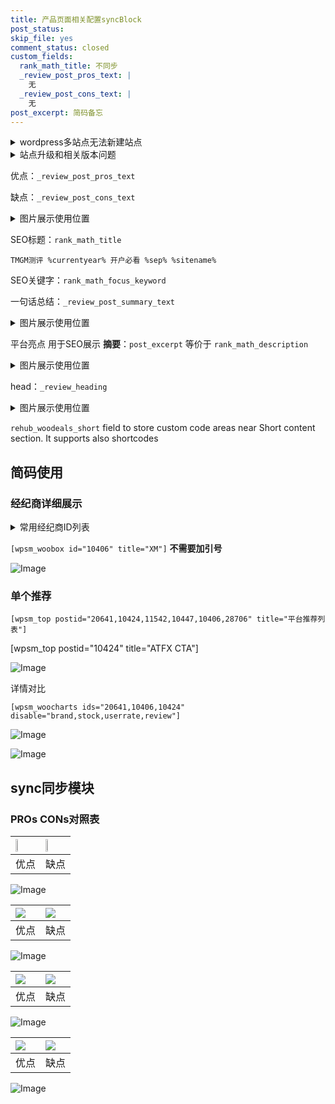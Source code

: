 ```yaml
---
title: 产品页面相关配置syncBlock
post_status: 
skip_file: yes
comment_status: closed
custom_fields:
  rank_math_title: 不同步
  _review_post_pros_text: |
    无
  _review_post_cons_text: |
    无
post_excerpt: 简码备忘
---
```

<details><summary>wordpress多站点无法新建站点</summary>

<li>和报错需要清理cookies一样的原因</li>
<li>wp-config.php里面<code>define( 'SUBDOMAIN_INSTALL', false );//子域名安装</code></li>
<li>新建子站点是用<code>define( 'SUBDOMAIN_INSTALL', true);//子域名安装</code> 完成以后，改成<code>false</code></li>
</details>

<details><summary>站点升级和相关版本问题</summary>

<p>wordpress：5.9.9
woocommerce：7.5.1
出现问题的地方：主题选项里面>><strong>Product layout >>compact style</strong></p>
<p>如何出现没有用过的字段 导致无法保存。先导出配置 然后进行修改，后面再次恢复即可。</p>
<p>出现部分字段无法显示时，需要返回默认布局后，对产品进行保存就好了。</p>
<p></p>
</details>

优点：`_review_post_pros_text`

缺点：`_review_post_cons_text`

<details><summary>图片展示使用位置</summary>

<img src="https://prod-files-secure.s3.us-west-2.amazonaws.com/39ed1227-6d7d-4570-be36-9ccd4a2c4241/f51d3d83-55d4-4bdf-9604-f37ec77ab556/Untitled.png?X-Amz-Algorithm=AWS4-HMAC-SHA256&X-Amz-Content-Sha256=UNSIGNED-PAYLOAD&X-Amz-Credential=ASIAZI2LB4665VD6Y7FT%2F20250710%2Fus-west-2%2Fs3%2Faws4_request&X-Amz-Date=20250710T225518Z&X-Amz-Expires=3600&X-Amz-Security-Token=IQoJb3JpZ2luX2VjEL7%2F%2F%2F%2F%2F%2F%2F%2F%2F%2FwEaCXVzLXdlc3QtMiJHMEUCIQCg5yzUhxAMjU94smltvQ5Bc4TPcN5ZRy06SpN5VppXBwIgdslRNu8126SY%2F0tWNTNkIFeuHbAoYy4tWTxy%2FfqwkEkqiAQIx%2F%2F%2F%2F%2F%2F%2F%2F%2F%2F%2FARAAGgw2Mzc0MjMxODM4MDUiDBbLy44L%2FnW%2Ft2rQKCrcA8QMJyRQ0Nj8YhYUO7jXSsJ5jbgRfw%2FQf87n%2FqLjLvltPO9py7sA%2FUCdvIBurEOilYqXABG44P2vswusYDjOuS%2FrrYNAa7Bq88qLcmCx3iH2ZFBOh4YtHhuKKQrsEx5R788Ffkv%2BUW8L2NOIfRhYSi%2BeKVuhvjpVZOdYy2A2UhOHEebb66RXvTbBn1k%2Fp19WQ8jMg0b1pWh%2Bxq65jjxdbYeA9LnTr6Mk4fmxO4L5%2Bpw%2FM48586lIX2uMRKSukxCe12k66DXsV0cTokaqkzvFgF6SLmSK4QwUDMhcF3REHGbRHFHp1zULzj1B%2BqI6IBV0qBPyiyqncSx2abbO%2F9gJs1yB7EnsaW%2FOb7GPwVCr%2F3%2B7iTe%2FGX9l0Bx3ZDntaSG%2F4DGdzYyRSgR2K4TPRCZu4RCDG%2BDI%2FLS0BOZM2bpzef73kAaudlUO0RprndWUAx%2FNhfFtqa8UOaxddg4ggxS920ZDCL3zWocCaKjG7Qq6jeWkkKpRzx85kCl%2F642ybTxHGJM6Z5uzxQZ%2BAMuw2oWTBKAu3By6Fw8LPo%2FkWaY9LK0p6hvCd3Q3TkV79zvIZxSGRd20bZPFXek53EUSt%2FTMHR%2Fa5SCXXobWYz9r6sPh4undXqktqWWQ%2FLG6%2FFthMK%2FjwMMGOqUB8A%2BuTxZ3cI2GoC4yrlBQT3I61jlSJaBI648UhFFDiocgu%2BPqfaBDqS0QT6SdcfOjywGMHc9%2BPkXQQ6b2JwITJkjO%2FNiaEQANB6mp%2Bd%2BII1nWjFRQK1kY1YlwH9mm%2BMv4fTaLHJbxiG4LfuqGrsT%2BTslsbQSlSr3uWBxr4MuWya264FuHQjo%2FObbfJu5riW%2BCHI77eq9meK0a3dj%2F8Ph%2FtNHxMiU%2F&X-Amz-Signature=740a2aac5842dbfdbdde9c3abc6c63ecf375edfff387b6bf121abee91840bee4&X-Amz-SignedHeaders=host&x-amz-checksum-mode=ENABLED&x-id=GetObject" alt="Image">
</details>

SEO标题：`rank_math_title`

`TMGM测评 %currentyear% 开户必看 %sep% %sitename%`

SEO关键字：`rank_math_focus_keyword`

一句话总结：`_review_post_summary_text`

<details><summary>图片展示使用位置</summary>

<img src="https://prod-files-secure.s3.us-west-2.amazonaws.com/39ed1227-6d7d-4570-be36-9ccd4a2c4241/4b96a922-296c-4f4e-8630-d1c870cbce01/Untitled.png?X-Amz-Algorithm=AWS4-HMAC-SHA256&X-Amz-Content-Sha256=UNSIGNED-PAYLOAD&X-Amz-Credential=ASIAZI2LB46664W3UH2U%2F20250710%2Fus-west-2%2Fs3%2Faws4_request&X-Amz-Date=20250710T225518Z&X-Amz-Expires=3600&X-Amz-Security-Token=IQoJb3JpZ2luX2VjEL7%2F%2F%2F%2F%2F%2F%2F%2F%2F%2FwEaCXVzLXdlc3QtMiJHMEUCIG15O528ZnNw2ujQVe3eXTK0jIMKuWXtDeHFszCNjj0hAiEArYN7w7Tl1lykVNJpxKYEEgtUMdivZgTnoVXrJKFdf9sqiAQIx%2F%2F%2F%2F%2F%2F%2F%2F%2F%2F%2FARAAGgw2Mzc0MjMxODM4MDUiDKeoWtMv3NqLwCR59ircAyVjFroY5gpaHQigTzqaus1dqu7uZ1y0nljXkSa6opm2mfec%2Bz5tSQ%2BGt3oHyIuDFij99UqLKiZHqkCKYMHSgPrZfbhn9HonHh8nB%2BgtYP6CkQNG6nB9PRu9qE63Z%2Fte8ItpORQMJhMGOQY0kdqmxR%2BxnZMiMInm6R7uKr5GR8svXzdmDnIHs6%2FecfSOlFzUMAPDSNRtkUmwurlslnjgNCN3mrg8SWn7FCFa80pKHaftURjTjQ%2B0rqranW36hCMD%2B8W4KmHM3IjgdmOL%2Bjk3xFj0cWPECyD48zoeToXGl3CTZ6ZGlP0izXIBAiO9R71HK0SD9bTxYqx88cdTtaOoMbxYG0s%2FkTbsRS73ly3z62BhItfCYrPiDnYNtxda9DRFAfaXcskzDxtHpGrt3HJB%2BejMchhBxdc1N%2BO%2Fv04oGMRrcMlCFXeWcRh5kCzyCbP3wp5%2FU2JfX9agCm3aCje%2F%2FVcUvfZQ1F0NkJZkt06HcuotXgVjId7c4UxSm%2BD3QHrQVmNkzFeHsPoVkU4f%2B0AYg4QZSZHmxgGMY6wvBOBo%2BmhBUIIllRVd4h%2FJCGYpifng51He9W5EI6JKMI08zy7cdLAiVnTFCdFNN0YYw4MC3Vnu91KObyVFH85%2B1%2Ff%2FMJ3jwMMGOqUBxmsn1DG6WSiylpgX3zcvCdAnMshKkG0yvK%2B%2F%2BfNjfyJNSXI2Iv7Hxbq4xKY2fobiiiP5C6WgUFFYVvgm2dV1HnrCPHey7cTSwTV8oij6DZRqQs1tTtzZ32L5XC9EQ3Exr1GN04naGLfScmJBIKL6J%2F6xYK89skRw%2FrO72dLaxrs6JP3El%2BqFxI5zbZMPJ0YmHpXIn4bkHctldgshF0DeLMjSTQeB&X-Amz-Signature=0b3fab5562ccaf54dcc4fc77298ef2e2ea08575fa23a1c71ad8a15c7350e705d&X-Amz-SignedHeaders=host&x-amz-checksum-mode=ENABLED&x-id=GetObject" alt="Image">
</details>

平台亮点 用于SEO展示 **摘要**：`post_excerpt`  等价于 `rank_math_description`

<details><summary>图片展示使用位置</summary>

<img src="https://prod-files-secure.s3.us-west-2.amazonaws.com/39ed1227-6d7d-4570-be36-9ccd4a2c4241/1ee11f63-b60a-4dfe-a7a7-d58ff23b5d88/Untitled.png?X-Amz-Algorithm=AWS4-HMAC-SHA256&X-Amz-Content-Sha256=UNSIGNED-PAYLOAD&X-Amz-Credential=ASIAZI2LB4662ADCJNKQ%2F20250710%2Fus-west-2%2Fs3%2Faws4_request&X-Amz-Date=20250710T225519Z&X-Amz-Expires=3600&X-Amz-Security-Token=IQoJb3JpZ2luX2VjEL7%2F%2F%2F%2F%2F%2F%2F%2F%2F%2FwEaCXVzLXdlc3QtMiJHMEUCICDNnXLYHE9VH3SuwAsIHs9XtVXRGfeBo0xa5Vz%2FEQAAAiEAkE1Fj%2FWrc%2F8vdzTW%2FA1MFtTNV4H4K2g1SqBfTOv%2B%2FkkqiAQIx%2F%2F%2F%2F%2F%2F%2F%2F%2F%2F%2FARAAGgw2Mzc0MjMxODM4MDUiDD%2F6bijf4ImVIlZkuSrcA607LXO5jyc6RSIgVQQt6bRFYbBh9ULTnXdw49l8VG%2BnZdQKbO%2FArG4CwnTO5m38Sx7BDpFka0KKMmYQLBWijI1vrJl3sGm0Wp7S6tB7mbUTNmHQ2LfMsulyqbL%2BMk8dMR8giTBA7ul%2B%2FVAJ79P9NQUFcxaK1zq8j5NLIRQVZgbj1%2F4vmRx0c%2F4SyyDEKYp4Get%2FVHLlTQXwmRAFMUfeKQeEmfTr0HxDsSUUNvXUMMLm3frMVvgW9%2BKZSbqwfP0coHq2IiagqJitamok5t1GM3W8ikAHomX1t47K7WD%2B5wkxiUsmDNU9iScgOfMDLXmfNAtG5w3Nn7hnm0olJ1GyyOAwuSUTzMMo9eAbpZLXFarld%2FBVkYRJxzDcnWnvnUTEVpGbI631ALANYA4KxLuaY5Iyy%2FSWaOk%2BsmQ8oMSnJEAc9U5NG7s%2FGF%2FtSUjuuG%2FAilYyXaxiAsJ4mKI1NgY1vza2KeBtcDmFVHBflY1MC6fTzh33Q1bqecTE%2BlyceZ7lkUAOCb0hY962PnBECwhQArk1kJswvFGtGEPN2ASklwM6KEIJH0lHhNVg%2F%2BZNI0ajyLWV3TZBhynvzbo96vShl0WhoUqksKntpUFKMtC5fN73QeDYG95CubuzlVbHMMniwMMGOqUBCkY0vyrxOFMrvtpv%2BbF56GMOzPvCu%2FJAMSx2THttF3g7YDREz9qmDNKrM%2F0P%2Fmij3PE%2FNyFI%2F5TzELogZe3pyXs1IZOp3qviO%2FCFb3VwY%2BQ5zBfPVcrJhSkKNutztcTiEteDKbXLHI13qi2c0Nv7HBCBksf0iT6vq6konmlmiVH4SHjNcj%2Bl%2F7T8RCHFuZzudCcbApyz5jv7wTp%2FspWZdpslnAvM&X-Amz-Signature=21eb1f62e470cb3ca0065aaee5bc812d406fc6c61f992797658da2adb5dbe835&X-Amz-SignedHeaders=host&x-amz-checksum-mode=ENABLED&x-id=GetObject" alt="Image">
<img src="https://prod-files-secure.s3.us-west-2.amazonaws.com/39ed1227-6d7d-4570-be36-9ccd4a2c4241/ad4118b5-78d8-4fbe-801e-3b29b5d99c01/Untitled.png?X-Amz-Algorithm=AWS4-HMAC-SHA256&X-Amz-Content-Sha256=UNSIGNED-PAYLOAD&X-Amz-Credential=ASIAZI2LB4662ADCJNKQ%2F20250710%2Fus-west-2%2Fs3%2Faws4_request&X-Amz-Date=20250710T225519Z&X-Amz-Expires=3600&X-Amz-Security-Token=IQoJb3JpZ2luX2VjEL7%2F%2F%2F%2F%2F%2F%2F%2F%2F%2FwEaCXVzLXdlc3QtMiJHMEUCICDNnXLYHE9VH3SuwAsIHs9XtVXRGfeBo0xa5Vz%2FEQAAAiEAkE1Fj%2FWrc%2F8vdzTW%2FA1MFtTNV4H4K2g1SqBfTOv%2B%2FkkqiAQIx%2F%2F%2F%2F%2F%2F%2F%2F%2F%2F%2FARAAGgw2Mzc0MjMxODM4MDUiDD%2F6bijf4ImVIlZkuSrcA607LXO5jyc6RSIgVQQt6bRFYbBh9ULTnXdw49l8VG%2BnZdQKbO%2FArG4CwnTO5m38Sx7BDpFka0KKMmYQLBWijI1vrJl3sGm0Wp7S6tB7mbUTNmHQ2LfMsulyqbL%2BMk8dMR8giTBA7ul%2B%2FVAJ79P9NQUFcxaK1zq8j5NLIRQVZgbj1%2F4vmRx0c%2F4SyyDEKYp4Get%2FVHLlTQXwmRAFMUfeKQeEmfTr0HxDsSUUNvXUMMLm3frMVvgW9%2BKZSbqwfP0coHq2IiagqJitamok5t1GM3W8ikAHomX1t47K7WD%2B5wkxiUsmDNU9iScgOfMDLXmfNAtG5w3Nn7hnm0olJ1GyyOAwuSUTzMMo9eAbpZLXFarld%2FBVkYRJxzDcnWnvnUTEVpGbI631ALANYA4KxLuaY5Iyy%2FSWaOk%2BsmQ8oMSnJEAc9U5NG7s%2FGF%2FtSUjuuG%2FAilYyXaxiAsJ4mKI1NgY1vza2KeBtcDmFVHBflY1MC6fTzh33Q1bqecTE%2BlyceZ7lkUAOCb0hY962PnBECwhQArk1kJswvFGtGEPN2ASklwM6KEIJH0lHhNVg%2F%2BZNI0ajyLWV3TZBhynvzbo96vShl0WhoUqksKntpUFKMtC5fN73QeDYG95CubuzlVbHMMniwMMGOqUBCkY0vyrxOFMrvtpv%2BbF56GMOzPvCu%2FJAMSx2THttF3g7YDREz9qmDNKrM%2F0P%2Fmij3PE%2FNyFI%2F5TzELogZe3pyXs1IZOp3qviO%2FCFb3VwY%2BQ5zBfPVcrJhSkKNutztcTiEteDKbXLHI13qi2c0Nv7HBCBksf0iT6vq6konmlmiVH4SHjNcj%2Bl%2F7T8RCHFuZzudCcbApyz5jv7wTp%2FspWZdpslnAvM&X-Amz-Signature=142855b457f9fb196b0d41b148fcb63bfade44cac323df53b721bb60bf82f86c&X-Amz-SignedHeaders=host&x-amz-checksum-mode=ENABLED&x-id=GetObject" alt="Image">
<img src="https://prod-files-secure.s3.us-west-2.amazonaws.com/39ed1227-6d7d-4570-be36-9ccd4a2c4241/a38cf7c9-a79c-4b64-9e94-13589fe0758b/Untitled.png?X-Amz-Algorithm=AWS4-HMAC-SHA256&X-Amz-Content-Sha256=UNSIGNED-PAYLOAD&X-Amz-Credential=ASIAZI2LB4662ADCJNKQ%2F20250710%2Fus-west-2%2Fs3%2Faws4_request&X-Amz-Date=20250710T225519Z&X-Amz-Expires=3600&X-Amz-Security-Token=IQoJb3JpZ2luX2VjEL7%2F%2F%2F%2F%2F%2F%2F%2F%2F%2FwEaCXVzLXdlc3QtMiJHMEUCICDNnXLYHE9VH3SuwAsIHs9XtVXRGfeBo0xa5Vz%2FEQAAAiEAkE1Fj%2FWrc%2F8vdzTW%2FA1MFtTNV4H4K2g1SqBfTOv%2B%2FkkqiAQIx%2F%2F%2F%2F%2F%2F%2F%2F%2F%2F%2FARAAGgw2Mzc0MjMxODM4MDUiDD%2F6bijf4ImVIlZkuSrcA607LXO5jyc6RSIgVQQt6bRFYbBh9ULTnXdw49l8VG%2BnZdQKbO%2FArG4CwnTO5m38Sx7BDpFka0KKMmYQLBWijI1vrJl3sGm0Wp7S6tB7mbUTNmHQ2LfMsulyqbL%2BMk8dMR8giTBA7ul%2B%2FVAJ79P9NQUFcxaK1zq8j5NLIRQVZgbj1%2F4vmRx0c%2F4SyyDEKYp4Get%2FVHLlTQXwmRAFMUfeKQeEmfTr0HxDsSUUNvXUMMLm3frMVvgW9%2BKZSbqwfP0coHq2IiagqJitamok5t1GM3W8ikAHomX1t47K7WD%2B5wkxiUsmDNU9iScgOfMDLXmfNAtG5w3Nn7hnm0olJ1GyyOAwuSUTzMMo9eAbpZLXFarld%2FBVkYRJxzDcnWnvnUTEVpGbI631ALANYA4KxLuaY5Iyy%2FSWaOk%2BsmQ8oMSnJEAc9U5NG7s%2FGF%2FtSUjuuG%2FAilYyXaxiAsJ4mKI1NgY1vza2KeBtcDmFVHBflY1MC6fTzh33Q1bqecTE%2BlyceZ7lkUAOCb0hY962PnBECwhQArk1kJswvFGtGEPN2ASklwM6KEIJH0lHhNVg%2F%2BZNI0ajyLWV3TZBhynvzbo96vShl0WhoUqksKntpUFKMtC5fN73QeDYG95CubuzlVbHMMniwMMGOqUBCkY0vyrxOFMrvtpv%2BbF56GMOzPvCu%2FJAMSx2THttF3g7YDREz9qmDNKrM%2F0P%2Fmij3PE%2FNyFI%2F5TzELogZe3pyXs1IZOp3qviO%2FCFb3VwY%2BQ5zBfPVcrJhSkKNutztcTiEteDKbXLHI13qi2c0Nv7HBCBksf0iT6vq6konmlmiVH4SHjNcj%2Bl%2F7T8RCHFuZzudCcbApyz5jv7wTp%2FspWZdpslnAvM&X-Amz-Signature=72a2909ee7db68a98263728d7da59699ed699cccd486af41cf8e75731ddd2203&X-Amz-SignedHeaders=host&x-amz-checksum-mode=ENABLED&x-id=GetObject" alt="Image">
<img src="https://prod-files-secure.s3.us-west-2.amazonaws.com/39ed1227-6d7d-4570-be36-9ccd4a2c4241/7da6fc1e-d2ac-42ae-8c75-cb5749aa18f6/Untitled.png?X-Amz-Algorithm=AWS4-HMAC-SHA256&X-Amz-Content-Sha256=UNSIGNED-PAYLOAD&X-Amz-Credential=ASIAZI2LB4662ADCJNKQ%2F20250710%2Fus-west-2%2Fs3%2Faws4_request&X-Amz-Date=20250710T225519Z&X-Amz-Expires=3600&X-Amz-Security-Token=IQoJb3JpZ2luX2VjEL7%2F%2F%2F%2F%2F%2F%2F%2F%2F%2FwEaCXVzLXdlc3QtMiJHMEUCICDNnXLYHE9VH3SuwAsIHs9XtVXRGfeBo0xa5Vz%2FEQAAAiEAkE1Fj%2FWrc%2F8vdzTW%2FA1MFtTNV4H4K2g1SqBfTOv%2B%2FkkqiAQIx%2F%2F%2F%2F%2F%2F%2F%2F%2F%2F%2FARAAGgw2Mzc0MjMxODM4MDUiDD%2F6bijf4ImVIlZkuSrcA607LXO5jyc6RSIgVQQt6bRFYbBh9ULTnXdw49l8VG%2BnZdQKbO%2FArG4CwnTO5m38Sx7BDpFka0KKMmYQLBWijI1vrJl3sGm0Wp7S6tB7mbUTNmHQ2LfMsulyqbL%2BMk8dMR8giTBA7ul%2B%2FVAJ79P9NQUFcxaK1zq8j5NLIRQVZgbj1%2F4vmRx0c%2F4SyyDEKYp4Get%2FVHLlTQXwmRAFMUfeKQeEmfTr0HxDsSUUNvXUMMLm3frMVvgW9%2BKZSbqwfP0coHq2IiagqJitamok5t1GM3W8ikAHomX1t47K7WD%2B5wkxiUsmDNU9iScgOfMDLXmfNAtG5w3Nn7hnm0olJ1GyyOAwuSUTzMMo9eAbpZLXFarld%2FBVkYRJxzDcnWnvnUTEVpGbI631ALANYA4KxLuaY5Iyy%2FSWaOk%2BsmQ8oMSnJEAc9U5NG7s%2FGF%2FtSUjuuG%2FAilYyXaxiAsJ4mKI1NgY1vza2KeBtcDmFVHBflY1MC6fTzh33Q1bqecTE%2BlyceZ7lkUAOCb0hY962PnBECwhQArk1kJswvFGtGEPN2ASklwM6KEIJH0lHhNVg%2F%2BZNI0ajyLWV3TZBhynvzbo96vShl0WhoUqksKntpUFKMtC5fN73QeDYG95CubuzlVbHMMniwMMGOqUBCkY0vyrxOFMrvtpv%2BbF56GMOzPvCu%2FJAMSx2THttF3g7YDREz9qmDNKrM%2F0P%2Fmij3PE%2FNyFI%2F5TzELogZe3pyXs1IZOp3qviO%2FCFb3VwY%2BQ5zBfPVcrJhSkKNutztcTiEteDKbXLHI13qi2c0Nv7HBCBksf0iT6vq6konmlmiVH4SHjNcj%2Bl%2F7T8RCHFuZzudCcbApyz5jv7wTp%2FspWZdpslnAvM&X-Amz-Signature=389c45c128787eae5d61b58b43abc66a76989af96df26ab0e3380c80b534bb6c&X-Amz-SignedHeaders=host&x-amz-checksum-mode=ENABLED&x-id=GetObject" alt="Image">
<img src="https://prod-files-secure.s3.us-west-2.amazonaws.com/39ed1227-6d7d-4570-be36-9ccd4a2c4241/7e97f40a-eaee-47f5-b2f9-475f96808fa7/Untitled.png?X-Amz-Algorithm=AWS4-HMAC-SHA256&X-Amz-Content-Sha256=UNSIGNED-PAYLOAD&X-Amz-Credential=ASIAZI2LB4662ADCJNKQ%2F20250710%2Fus-west-2%2Fs3%2Faws4_request&X-Amz-Date=20250710T225519Z&X-Amz-Expires=3600&X-Amz-Security-Token=IQoJb3JpZ2luX2VjEL7%2F%2F%2F%2F%2F%2F%2F%2F%2F%2FwEaCXVzLXdlc3QtMiJHMEUCICDNnXLYHE9VH3SuwAsIHs9XtVXRGfeBo0xa5Vz%2FEQAAAiEAkE1Fj%2FWrc%2F8vdzTW%2FA1MFtTNV4H4K2g1SqBfTOv%2B%2FkkqiAQIx%2F%2F%2F%2F%2F%2F%2F%2F%2F%2F%2FARAAGgw2Mzc0MjMxODM4MDUiDD%2F6bijf4ImVIlZkuSrcA607LXO5jyc6RSIgVQQt6bRFYbBh9ULTnXdw49l8VG%2BnZdQKbO%2FArG4CwnTO5m38Sx7BDpFka0KKMmYQLBWijI1vrJl3sGm0Wp7S6tB7mbUTNmHQ2LfMsulyqbL%2BMk8dMR8giTBA7ul%2B%2FVAJ79P9NQUFcxaK1zq8j5NLIRQVZgbj1%2F4vmRx0c%2F4SyyDEKYp4Get%2FVHLlTQXwmRAFMUfeKQeEmfTr0HxDsSUUNvXUMMLm3frMVvgW9%2BKZSbqwfP0coHq2IiagqJitamok5t1GM3W8ikAHomX1t47K7WD%2B5wkxiUsmDNU9iScgOfMDLXmfNAtG5w3Nn7hnm0olJ1GyyOAwuSUTzMMo9eAbpZLXFarld%2FBVkYRJxzDcnWnvnUTEVpGbI631ALANYA4KxLuaY5Iyy%2FSWaOk%2BsmQ8oMSnJEAc9U5NG7s%2FGF%2FtSUjuuG%2FAilYyXaxiAsJ4mKI1NgY1vza2KeBtcDmFVHBflY1MC6fTzh33Q1bqecTE%2BlyceZ7lkUAOCb0hY962PnBECwhQArk1kJswvFGtGEPN2ASklwM6KEIJH0lHhNVg%2F%2BZNI0ajyLWV3TZBhynvzbo96vShl0WhoUqksKntpUFKMtC5fN73QeDYG95CubuzlVbHMMniwMMGOqUBCkY0vyrxOFMrvtpv%2BbF56GMOzPvCu%2FJAMSx2THttF3g7YDREz9qmDNKrM%2F0P%2Fmij3PE%2FNyFI%2F5TzELogZe3pyXs1IZOp3qviO%2FCFb3VwY%2BQ5zBfPVcrJhSkKNutztcTiEteDKbXLHI13qi2c0Nv7HBCBksf0iT6vq6konmlmiVH4SHjNcj%2Bl%2F7T8RCHFuZzudCcbApyz5jv7wTp%2FspWZdpslnAvM&X-Amz-Signature=e58d447546f268083abd5a2895e55d9b05e49d33169c7bc8c39f390e307b1bcd&X-Amz-SignedHeaders=host&x-amz-checksum-mode=ENABLED&x-id=GetObject" alt="Image">
</details>

head：`_review_heading`

<details><summary>图片展示使用位置</summary>

<img src="https://prod-files-secure.s3.us-west-2.amazonaws.com/39ed1227-6d7d-4570-be36-9ccd4a2c4241/3a4650ad-9887-415c-889a-edd51fa54f27/Untitled.png?X-Amz-Algorithm=AWS4-HMAC-SHA256&X-Amz-Content-Sha256=UNSIGNED-PAYLOAD&X-Amz-Credential=ASIAZI2LB466QNGN66NP%2F20250710%2Fus-west-2%2Fs3%2Faws4_request&X-Amz-Date=20250710T225519Z&X-Amz-Expires=3600&X-Amz-Security-Token=IQoJb3JpZ2luX2VjEL7%2F%2F%2F%2F%2F%2F%2F%2F%2F%2FwEaCXVzLXdlc3QtMiJHMEUCIQCe2sgOkqrqbSQu4YDVPpHoPNA3nteFrw2pdfVx9rrrwwIgCIzNokE2Qopx2DHQHdLGr%2F%2FJKLLQk2l66vCx1xx4F4IqiAQIx%2F%2F%2F%2F%2F%2F%2F%2F%2F%2F%2FARAAGgw2Mzc0MjMxODM4MDUiDKY7eRkzXu7KNiK0XSrcA9Gue3E1K69FhMjmJW1UBTwt5PBT6797H0WAaJQM%2BBCjB3Bnb95B5u1Wumbzt2fJTnBqFwXlTxGDyCCIHl5p6lIHyR4zX53vpe0MhIeycX%2BOQDKpUDoZ2EZyzp68IhXdmAWPwMe7G7lBL0u3Debt7r0mLw6obdP%2FxcUNkFRNBk4nwyLGQw6H0c%2FW%2BeAMwV9vXq3af%2F3GlAKdg%2BY5sMJnXHO6PNwIgbu%2FwBvJzbVfvZa4aYqhTsyd5Y2F4i64DrW2Wo7iWsbTRQ4QKeyXmT7lmMnuF8D6deWUnccdavKZOyFJIp5ZLLb95L2ELqzPJ9ijE4NOcKR3aYCUS85DX0vdyzIjPbtEZFTuVkChykRGMvOIyEv1%2FZMEku0LBI1V2Oyep227pePIThV4sviW6ojGUv1XMJVnW%2BJgwfe9vXqIyNbXU1bNdao%2BZqPCQb0gIk7VeeQczmhQqYNR3enN1H0aOh6nSBexI5T2EeY1FJAuXStsVMERaoImf1Mog0BPLcmZ13Dzev5LdjRrylksicn3M5lIX5J4KvaHrAXTfSaonVod66FHGjkZpqLvIJ5liV2MCcDGWrqKSYW4e0n5mvj2yY61Z22d%2FtmOyDVwp2WdjhJoMHMc5Nvw3kwpvOipMKnjwMMGOqUBCu8AVdGuHgKU5A%2FvZicJvPoeDKzGJTbkQ6Et%2B8GvjHltvk32zIYqt4cxMtZqTbgEa16unfpcF%2BNGnNiUFX5FoouRQ9dkxZmmBNhQdX1%2FWpPbZ5%2FIgQpZ%2BhTK2UKfHwO0iSxywxodnAsEZyU%2FFJiWC%2FeoZWl31cGkO%2B5Vl5XYyZ1OauhXziylMJGBNcLtiVN6U84eoMUDIctuhb%2BYuEDxk0l%2FEBOr&X-Amz-Signature=187a3508e1cbe3f0c1bdb3a97b28c1bf6abb6d34f9f1622cbcffe46a633da3bf&X-Amz-SignedHeaders=host&x-amz-checksum-mode=ENABLED&x-id=GetObject" alt="Image">
</details>

`rehub_woodeals_short`	field to store custom code areas near Short content section. It supports also shortcodes



## 简码使用

### 经纪商详细展示

<details><summary>常用经纪商ID列表</summary>

<pre><code class="php">嘉盛 ===> 20641  [wpsm_woobox id="20641" title="嘉盛"]
易信easymarkets ===> 11542  [wpsm_woobox id="11542" title="易信easymarkets"]
ATFX外汇 ===> 10424  [wpsm_woobox id="10424" title="ATFX"]
XM ===> 10406  [wpsm_woobox id="10406" title="XM"]
TMGM ===> 29622  [wpsm_woobox id="29622" title="TMGM"]
HYCM ===> 10447  [wpsm_woobox id="10447" title="HYCM"]
fpmarkets澳福外汇 ===> 20639  [wpsm_woobox id="20639" title="fpmarkets澳福外汇"]</code></pre>
</details>

`[wpsm_woobox id="10406" title="XM"]` **不需要加引号**

![Image](https://prod-files-secure.s3.us-west-2.amazonaws.com/39ed1227-6d7d-4570-be36-9ccd4a2c4241/4f898f9d-0fa7-4e43-acd3-ac6bc7be575a/Untitled.png?X-Amz-Algorithm=AWS4-HMAC-SHA256&X-Amz-Content-Sha256=UNSIGNED-PAYLOAD&X-Amz-Credential=ASIAZI2LB466YACDU4DC%2F20250710%2Fus-west-2%2Fs3%2Faws4_request&X-Amz-Date=20250710T225516Z&X-Amz-Expires=3600&X-Amz-Security-Token=IQoJb3JpZ2luX2VjEL7%2F%2F%2F%2F%2F%2F%2F%2F%2F%2FwEaCXVzLXdlc3QtMiJHMEUCIFTik%2Fi91r5RQx0V2HsuyslxP%2BIEEc09vqZEUFEDEbA9AiEA2ty6VIHD%2F6gNCw%2FjYOWxFf0pMA9Ta%2FSXHZdwlPnwq6UqiAQIx%2F%2F%2F%2F%2F%2F%2F%2F%2F%2F%2FARAAGgw2Mzc0MjMxODM4MDUiDOxQk01KOQEXv27YPyrcAxcaWuNncg8yJMnZSXZBsoSbYIprr6zfpDGNfd9vmkpCeuzNS4kmJnrUQoE8nUyJOhO39uO6OGxixl6sX31pglzQtfVfoK%2BV%2BTiBKdJ1fMYLfdxgxr70x81mosEEdNLQYAMUi%2BGc8iLgYZij0tRWtzzasobFbfXa0YElbvVV0VXOQ%2F4xawK8RMSg3509P3jXaaVAj1idOpDi7Ee%2FMiTJUnNqrzYRj0OPFx6%2BqHB0mHQ5nBCuU57nyIQLoDEV4ft2TtyCQNlw3g5h2hVLNXCdLfpiOdesAwAfuQdLoMG0WTX7dhHbdcGfpPvVC%2BHyyFAYIj29sGQoC05ql4DiKK1a747NR10wmzYcoYgm7wUHNIddnC%2F8nK9R1nna%2FJxmJyybWR5kbg4X9BxsOpVhFCOhWvQSZ0fGsxmXJTWpAbf0EAkjKtu701wadtom4RDP8q1IfQ7binnpzxBwvUzRPD5Ll62R%2FYDKzry9TAOkviuqOWCqCQJ6yqLdsvnLsoRyLXRbGdeI5zkrNqeeBMip8B4BIcJys9VaqyIVd7JczyDjdtbWlQZjJauWP7T6unhAeV5AlNO0bhy4yccBdwb6%2FEZF8TeLZZ7n5avJujdj8Wf9cL3rfckCI1Bzr3bFrvbUMInjwMMGOqUBicO9nM%2F60BOxTbZ5zvSbUQ3fq9sz%2BfbEN3IwCIm6g9JGkm%2FyFNxZIdzcJnw%2Fq4rFCC51nNMdbUzgMyIetTtoNAkKMgWoWo97VT23EW9OpS7fP7TqZ0jGWOKHzZ3YZ29nYA%2BiEr05WzF5X%2FrSePXmVV8vmkGqPnvvvp3K1GnmDlXKVyoCcnOcg5qZA8Mqp5qBqfzFsOBN1FXnMt6iy5%2FZZ7Dz%2B0fg&X-Amz-Signature=51e5121619622169e2906acecf37381c9b214698d93498bfa20c42f820a8442e&X-Amz-SignedHeaders=host&x-amz-checksum-mode=ENABLED&x-id=GetObject)

### 单个推荐
`[wpsm_top postid="20641,10424,11542,10447,10406,28706" title="平台推荐列表"]`

[wpsm_top postid="10424" title="ATFX CTA"]

![Image](https://prod-files-secure.s3.us-west-2.amazonaws.com/39ed1227-6d7d-4570-be36-9ccd4a2c4241/5ac620dc-51a8-48b6-b55d-91f47299193c/Untitled.png?X-Amz-Algorithm=AWS4-HMAC-SHA256&X-Amz-Content-Sha256=UNSIGNED-PAYLOAD&X-Amz-Credential=ASIAZI2LB466YACDU4DC%2F20250710%2Fus-west-2%2Fs3%2Faws4_request&X-Amz-Date=20250710T225516Z&X-Amz-Expires=3600&X-Amz-Security-Token=IQoJb3JpZ2luX2VjEL7%2F%2F%2F%2F%2F%2F%2F%2F%2F%2FwEaCXVzLXdlc3QtMiJHMEUCIFTik%2Fi91r5RQx0V2HsuyslxP%2BIEEc09vqZEUFEDEbA9AiEA2ty6VIHD%2F6gNCw%2FjYOWxFf0pMA9Ta%2FSXHZdwlPnwq6UqiAQIx%2F%2F%2F%2F%2F%2F%2F%2F%2F%2F%2FARAAGgw2Mzc0MjMxODM4MDUiDOxQk01KOQEXv27YPyrcAxcaWuNncg8yJMnZSXZBsoSbYIprr6zfpDGNfd9vmkpCeuzNS4kmJnrUQoE8nUyJOhO39uO6OGxixl6sX31pglzQtfVfoK%2BV%2BTiBKdJ1fMYLfdxgxr70x81mosEEdNLQYAMUi%2BGc8iLgYZij0tRWtzzasobFbfXa0YElbvVV0VXOQ%2F4xawK8RMSg3509P3jXaaVAj1idOpDi7Ee%2FMiTJUnNqrzYRj0OPFx6%2BqHB0mHQ5nBCuU57nyIQLoDEV4ft2TtyCQNlw3g5h2hVLNXCdLfpiOdesAwAfuQdLoMG0WTX7dhHbdcGfpPvVC%2BHyyFAYIj29sGQoC05ql4DiKK1a747NR10wmzYcoYgm7wUHNIddnC%2F8nK9R1nna%2FJxmJyybWR5kbg4X9BxsOpVhFCOhWvQSZ0fGsxmXJTWpAbf0EAkjKtu701wadtom4RDP8q1IfQ7binnpzxBwvUzRPD5Ll62R%2FYDKzry9TAOkviuqOWCqCQJ6yqLdsvnLsoRyLXRbGdeI5zkrNqeeBMip8B4BIcJys9VaqyIVd7JczyDjdtbWlQZjJauWP7T6unhAeV5AlNO0bhy4yccBdwb6%2FEZF8TeLZZ7n5avJujdj8Wf9cL3rfckCI1Bzr3bFrvbUMInjwMMGOqUBicO9nM%2F60BOxTbZ5zvSbUQ3fq9sz%2BfbEN3IwCIm6g9JGkm%2FyFNxZIdzcJnw%2Fq4rFCC51nNMdbUzgMyIetTtoNAkKMgWoWo97VT23EW9OpS7fP7TqZ0jGWOKHzZ3YZ29nYA%2BiEr05WzF5X%2FrSePXmVV8vmkGqPnvvvp3K1GnmDlXKVyoCcnOcg5qZA8Mqp5qBqfzFsOBN1FXnMt6iy5%2FZZ7Dz%2B0fg&X-Amz-Signature=3f37353a9e8a18ac6d91956c1ea7db9b7f977f1a4915c721d85ebf1a885f9766&X-Amz-SignedHeaders=host&x-amz-checksum-mode=ENABLED&x-id=GetObject)

详情对比

`[wpsm_woocharts ids="20641,10406,10424" disable="brand,stock,userrate,review"]`

![Image](https://prod-files-secure.s3.us-west-2.amazonaws.com/39ed1227-6d7d-4570-be36-9ccd4a2c4241/bf3ba45f-b9f3-4295-8aef-b4a495fd25f4/Untitled.png?X-Amz-Algorithm=AWS4-HMAC-SHA256&X-Amz-Content-Sha256=UNSIGNED-PAYLOAD&X-Amz-Credential=ASIAZI2LB466YACDU4DC%2F20250710%2Fus-west-2%2Fs3%2Faws4_request&X-Amz-Date=20250710T225516Z&X-Amz-Expires=3600&X-Amz-Security-Token=IQoJb3JpZ2luX2VjEL7%2F%2F%2F%2F%2F%2F%2F%2F%2F%2FwEaCXVzLXdlc3QtMiJHMEUCIFTik%2Fi91r5RQx0V2HsuyslxP%2BIEEc09vqZEUFEDEbA9AiEA2ty6VIHD%2F6gNCw%2FjYOWxFf0pMA9Ta%2FSXHZdwlPnwq6UqiAQIx%2F%2F%2F%2F%2F%2F%2F%2F%2F%2F%2FARAAGgw2Mzc0MjMxODM4MDUiDOxQk01KOQEXv27YPyrcAxcaWuNncg8yJMnZSXZBsoSbYIprr6zfpDGNfd9vmkpCeuzNS4kmJnrUQoE8nUyJOhO39uO6OGxixl6sX31pglzQtfVfoK%2BV%2BTiBKdJ1fMYLfdxgxr70x81mosEEdNLQYAMUi%2BGc8iLgYZij0tRWtzzasobFbfXa0YElbvVV0VXOQ%2F4xawK8RMSg3509P3jXaaVAj1idOpDi7Ee%2FMiTJUnNqrzYRj0OPFx6%2BqHB0mHQ5nBCuU57nyIQLoDEV4ft2TtyCQNlw3g5h2hVLNXCdLfpiOdesAwAfuQdLoMG0WTX7dhHbdcGfpPvVC%2BHyyFAYIj29sGQoC05ql4DiKK1a747NR10wmzYcoYgm7wUHNIddnC%2F8nK9R1nna%2FJxmJyybWR5kbg4X9BxsOpVhFCOhWvQSZ0fGsxmXJTWpAbf0EAkjKtu701wadtom4RDP8q1IfQ7binnpzxBwvUzRPD5Ll62R%2FYDKzry9TAOkviuqOWCqCQJ6yqLdsvnLsoRyLXRbGdeI5zkrNqeeBMip8B4BIcJys9VaqyIVd7JczyDjdtbWlQZjJauWP7T6unhAeV5AlNO0bhy4yccBdwb6%2FEZF8TeLZZ7n5avJujdj8Wf9cL3rfckCI1Bzr3bFrvbUMInjwMMGOqUBicO9nM%2F60BOxTbZ5zvSbUQ3fq9sz%2BfbEN3IwCIm6g9JGkm%2FyFNxZIdzcJnw%2Fq4rFCC51nNMdbUzgMyIetTtoNAkKMgWoWo97VT23EW9OpS7fP7TqZ0jGWOKHzZ3YZ29nYA%2BiEr05WzF5X%2FrSePXmVV8vmkGqPnvvvp3K1GnmDlXKVyoCcnOcg5qZA8Mqp5qBqfzFsOBN1FXnMt6iy5%2FZZ7Dz%2B0fg&X-Amz-Signature=c06a38df92617fe86a3f4fdb310b1786d9caa7ffca66d1305f0804eb99ed13c9&X-Amz-SignedHeaders=host&x-amz-checksum-mode=ENABLED&x-id=GetObject)

![Image](https://prod-files-secure.s3.us-west-2.amazonaws.com/39ed1227-6d7d-4570-be36-9ccd4a2c4241/30bc56ef-f383-4b48-9768-2ebc9e436ec0/Untitled.png?X-Amz-Algorithm=AWS4-HMAC-SHA256&X-Amz-Content-Sha256=UNSIGNED-PAYLOAD&X-Amz-Credential=ASIAZI2LB466YACDU4DC%2F20250710%2Fus-west-2%2Fs3%2Faws4_request&X-Amz-Date=20250710T225516Z&X-Amz-Expires=3600&X-Amz-Security-Token=IQoJb3JpZ2luX2VjEL7%2F%2F%2F%2F%2F%2F%2F%2F%2F%2FwEaCXVzLXdlc3QtMiJHMEUCIFTik%2Fi91r5RQx0V2HsuyslxP%2BIEEc09vqZEUFEDEbA9AiEA2ty6VIHD%2F6gNCw%2FjYOWxFf0pMA9Ta%2FSXHZdwlPnwq6UqiAQIx%2F%2F%2F%2F%2F%2F%2F%2F%2F%2F%2FARAAGgw2Mzc0MjMxODM4MDUiDOxQk01KOQEXv27YPyrcAxcaWuNncg8yJMnZSXZBsoSbYIprr6zfpDGNfd9vmkpCeuzNS4kmJnrUQoE8nUyJOhO39uO6OGxixl6sX31pglzQtfVfoK%2BV%2BTiBKdJ1fMYLfdxgxr70x81mosEEdNLQYAMUi%2BGc8iLgYZij0tRWtzzasobFbfXa0YElbvVV0VXOQ%2F4xawK8RMSg3509P3jXaaVAj1idOpDi7Ee%2FMiTJUnNqrzYRj0OPFx6%2BqHB0mHQ5nBCuU57nyIQLoDEV4ft2TtyCQNlw3g5h2hVLNXCdLfpiOdesAwAfuQdLoMG0WTX7dhHbdcGfpPvVC%2BHyyFAYIj29sGQoC05ql4DiKK1a747NR10wmzYcoYgm7wUHNIddnC%2F8nK9R1nna%2FJxmJyybWR5kbg4X9BxsOpVhFCOhWvQSZ0fGsxmXJTWpAbf0EAkjKtu701wadtom4RDP8q1IfQ7binnpzxBwvUzRPD5Ll62R%2FYDKzry9TAOkviuqOWCqCQJ6yqLdsvnLsoRyLXRbGdeI5zkrNqeeBMip8B4BIcJys9VaqyIVd7JczyDjdtbWlQZjJauWP7T6unhAeV5AlNO0bhy4yccBdwb6%2FEZF8TeLZZ7n5avJujdj8Wf9cL3rfckCI1Bzr3bFrvbUMInjwMMGOqUBicO9nM%2F60BOxTbZ5zvSbUQ3fq9sz%2BfbEN3IwCIm6g9JGkm%2FyFNxZIdzcJnw%2Fq4rFCC51nNMdbUzgMyIetTtoNAkKMgWoWo97VT23EW9OpS7fP7TqZ0jGWOKHzZ3YZ29nYA%2BiEr05WzF5X%2FrSePXmVV8vmkGqPnvvvp3K1GnmDlXKVyoCcnOcg5qZA8Mqp5qBqfzFsOBN1FXnMt6iy5%2FZZ7Dz%2B0fg&X-Amz-Signature=03b80d8ca5b686cd1c8607101069c76abdedbaa15dfbf738d09af0251e3c1709&X-Amz-SignedHeaders=host&x-amz-checksum-mode=ENABLED&x-id=GetObject)

## sync同步模块

### PROs CONs对照表

| <img src="https://cdn.ifttt.fun/gh/jarlin8/OSS@main/icons/customize/pros.svg" height="auto" width="37.3%"> | <img src="https://cdn.ifttt.fun/gh/jarlin8/OSS@main/icons/customize/cons.svg" height="auto" width="28.8%"> |
| :--- | :--- |
| 优点 | 缺点 |

![Image](https://prod-files-secure.s3.us-west-2.amazonaws.com/39ed1227-6d7d-4570-be36-9ccd4a2c4241/8742b755-dfb5-4004-9a5f-d6e561664bd8/Untitled.png?X-Amz-Algorithm=AWS4-HMAC-SHA256&X-Amz-Content-Sha256=UNSIGNED-PAYLOAD&X-Amz-Credential=ASIAZI2LB466YACDU4DC%2F20250710%2Fus-west-2%2Fs3%2Faws4_request&X-Amz-Date=20250710T225516Z&X-Amz-Expires=3600&X-Amz-Security-Token=IQoJb3JpZ2luX2VjEL7%2F%2F%2F%2F%2F%2F%2F%2F%2F%2FwEaCXVzLXdlc3QtMiJHMEUCIFTik%2Fi91r5RQx0V2HsuyslxP%2BIEEc09vqZEUFEDEbA9AiEA2ty6VIHD%2F6gNCw%2FjYOWxFf0pMA9Ta%2FSXHZdwlPnwq6UqiAQIx%2F%2F%2F%2F%2F%2F%2F%2F%2F%2F%2FARAAGgw2Mzc0MjMxODM4MDUiDOxQk01KOQEXv27YPyrcAxcaWuNncg8yJMnZSXZBsoSbYIprr6zfpDGNfd9vmkpCeuzNS4kmJnrUQoE8nUyJOhO39uO6OGxixl6sX31pglzQtfVfoK%2BV%2BTiBKdJ1fMYLfdxgxr70x81mosEEdNLQYAMUi%2BGc8iLgYZij0tRWtzzasobFbfXa0YElbvVV0VXOQ%2F4xawK8RMSg3509P3jXaaVAj1idOpDi7Ee%2FMiTJUnNqrzYRj0OPFx6%2BqHB0mHQ5nBCuU57nyIQLoDEV4ft2TtyCQNlw3g5h2hVLNXCdLfpiOdesAwAfuQdLoMG0WTX7dhHbdcGfpPvVC%2BHyyFAYIj29sGQoC05ql4DiKK1a747NR10wmzYcoYgm7wUHNIddnC%2F8nK9R1nna%2FJxmJyybWR5kbg4X9BxsOpVhFCOhWvQSZ0fGsxmXJTWpAbf0EAkjKtu701wadtom4RDP8q1IfQ7binnpzxBwvUzRPD5Ll62R%2FYDKzry9TAOkviuqOWCqCQJ6yqLdsvnLsoRyLXRbGdeI5zkrNqeeBMip8B4BIcJys9VaqyIVd7JczyDjdtbWlQZjJauWP7T6unhAeV5AlNO0bhy4yccBdwb6%2FEZF8TeLZZ7n5avJujdj8Wf9cL3rfckCI1Bzr3bFrvbUMInjwMMGOqUBicO9nM%2F60BOxTbZ5zvSbUQ3fq9sz%2BfbEN3IwCIm6g9JGkm%2FyFNxZIdzcJnw%2Fq4rFCC51nNMdbUzgMyIetTtoNAkKMgWoWo97VT23EW9OpS7fP7TqZ0jGWOKHzZ3YZ29nYA%2BiEr05WzF5X%2FrSePXmVV8vmkGqPnvvvp3K1GnmDlXKVyoCcnOcg5qZA8Mqp5qBqfzFsOBN1FXnMt6iy5%2FZZ7Dz%2B0fg&X-Amz-Signature=45a2701738b6c2c3b058c1860b13c0f227ec4c69d0a07d207069067d95cc77e1&X-Amz-SignedHeaders=host&x-amz-checksum-mode=ENABLED&x-id=GetObject)

| <img src="https://cdn.ifttt.fun/gh/jarlin8/OSS@main/icons/customize/pros1.svg" height="auto"> | <img src="https://cdn.ifttt.fun/gh/jarlin8/OSS@main/icons/customize/cons1.svg" height="auto"> |
| :--- | :--- |
| 优点 | 缺点 |

![Image](https://prod-files-secure.s3.us-west-2.amazonaws.com/39ed1227-6d7d-4570-be36-9ccd4a2c4241/806358f8-c9c4-4e17-bb35-c6c76a5397a5/Untitled.png?X-Amz-Algorithm=AWS4-HMAC-SHA256&X-Amz-Content-Sha256=UNSIGNED-PAYLOAD&X-Amz-Credential=ASIAZI2LB466YACDU4DC%2F20250710%2Fus-west-2%2Fs3%2Faws4_request&X-Amz-Date=20250710T225516Z&X-Amz-Expires=3600&X-Amz-Security-Token=IQoJb3JpZ2luX2VjEL7%2F%2F%2F%2F%2F%2F%2F%2F%2F%2FwEaCXVzLXdlc3QtMiJHMEUCIFTik%2Fi91r5RQx0V2HsuyslxP%2BIEEc09vqZEUFEDEbA9AiEA2ty6VIHD%2F6gNCw%2FjYOWxFf0pMA9Ta%2FSXHZdwlPnwq6UqiAQIx%2F%2F%2F%2F%2F%2F%2F%2F%2F%2F%2FARAAGgw2Mzc0MjMxODM4MDUiDOxQk01KOQEXv27YPyrcAxcaWuNncg8yJMnZSXZBsoSbYIprr6zfpDGNfd9vmkpCeuzNS4kmJnrUQoE8nUyJOhO39uO6OGxixl6sX31pglzQtfVfoK%2BV%2BTiBKdJ1fMYLfdxgxr70x81mosEEdNLQYAMUi%2BGc8iLgYZij0tRWtzzasobFbfXa0YElbvVV0VXOQ%2F4xawK8RMSg3509P3jXaaVAj1idOpDi7Ee%2FMiTJUnNqrzYRj0OPFx6%2BqHB0mHQ5nBCuU57nyIQLoDEV4ft2TtyCQNlw3g5h2hVLNXCdLfpiOdesAwAfuQdLoMG0WTX7dhHbdcGfpPvVC%2BHyyFAYIj29sGQoC05ql4DiKK1a747NR10wmzYcoYgm7wUHNIddnC%2F8nK9R1nna%2FJxmJyybWR5kbg4X9BxsOpVhFCOhWvQSZ0fGsxmXJTWpAbf0EAkjKtu701wadtom4RDP8q1IfQ7binnpzxBwvUzRPD5Ll62R%2FYDKzry9TAOkviuqOWCqCQJ6yqLdsvnLsoRyLXRbGdeI5zkrNqeeBMip8B4BIcJys9VaqyIVd7JczyDjdtbWlQZjJauWP7T6unhAeV5AlNO0bhy4yccBdwb6%2FEZF8TeLZZ7n5avJujdj8Wf9cL3rfckCI1Bzr3bFrvbUMInjwMMGOqUBicO9nM%2F60BOxTbZ5zvSbUQ3fq9sz%2BfbEN3IwCIm6g9JGkm%2FyFNxZIdzcJnw%2Fq4rFCC51nNMdbUzgMyIetTtoNAkKMgWoWo97VT23EW9OpS7fP7TqZ0jGWOKHzZ3YZ29nYA%2BiEr05WzF5X%2FrSePXmVV8vmkGqPnvvvp3K1GnmDlXKVyoCcnOcg5qZA8Mqp5qBqfzFsOBN1FXnMt6iy5%2FZZ7Dz%2B0fg&X-Amz-Signature=44ed4ced467a5215474681411880f7a49a2ffc459312c12882ce40cd241d4bbd&X-Amz-SignedHeaders=host&x-amz-checksum-mode=ENABLED&x-id=GetObject)

| <img src="https://cdn.ifttt.fun/gh/jarlin8/OSS@main/icons/customize/pros2.svg" height="auto"> | <img src="https://cdn.ifttt.fun/gh/jarlin8/OSS@main/icons/customize/cons2.svg" height="auto"> |
| :--- | :--- |
| 优点 | 缺点 |

![Image](https://prod-files-secure.s3.us-west-2.amazonaws.com/39ed1227-6d7d-4570-be36-9ccd4a2c4241/a9245ec9-70dd-4005-b534-0d54315fc5f3/Untitled.png?X-Amz-Algorithm=AWS4-HMAC-SHA256&X-Amz-Content-Sha256=UNSIGNED-PAYLOAD&X-Amz-Credential=ASIAZI2LB466YACDU4DC%2F20250710%2Fus-west-2%2Fs3%2Faws4_request&X-Amz-Date=20250710T225516Z&X-Amz-Expires=3600&X-Amz-Security-Token=IQoJb3JpZ2luX2VjEL7%2F%2F%2F%2F%2F%2F%2F%2F%2F%2FwEaCXVzLXdlc3QtMiJHMEUCIFTik%2Fi91r5RQx0V2HsuyslxP%2BIEEc09vqZEUFEDEbA9AiEA2ty6VIHD%2F6gNCw%2FjYOWxFf0pMA9Ta%2FSXHZdwlPnwq6UqiAQIx%2F%2F%2F%2F%2F%2F%2F%2F%2F%2F%2FARAAGgw2Mzc0MjMxODM4MDUiDOxQk01KOQEXv27YPyrcAxcaWuNncg8yJMnZSXZBsoSbYIprr6zfpDGNfd9vmkpCeuzNS4kmJnrUQoE8nUyJOhO39uO6OGxixl6sX31pglzQtfVfoK%2BV%2BTiBKdJ1fMYLfdxgxr70x81mosEEdNLQYAMUi%2BGc8iLgYZij0tRWtzzasobFbfXa0YElbvVV0VXOQ%2F4xawK8RMSg3509P3jXaaVAj1idOpDi7Ee%2FMiTJUnNqrzYRj0OPFx6%2BqHB0mHQ5nBCuU57nyIQLoDEV4ft2TtyCQNlw3g5h2hVLNXCdLfpiOdesAwAfuQdLoMG0WTX7dhHbdcGfpPvVC%2BHyyFAYIj29sGQoC05ql4DiKK1a747NR10wmzYcoYgm7wUHNIddnC%2F8nK9R1nna%2FJxmJyybWR5kbg4X9BxsOpVhFCOhWvQSZ0fGsxmXJTWpAbf0EAkjKtu701wadtom4RDP8q1IfQ7binnpzxBwvUzRPD5Ll62R%2FYDKzry9TAOkviuqOWCqCQJ6yqLdsvnLsoRyLXRbGdeI5zkrNqeeBMip8B4BIcJys9VaqyIVd7JczyDjdtbWlQZjJauWP7T6unhAeV5AlNO0bhy4yccBdwb6%2FEZF8TeLZZ7n5avJujdj8Wf9cL3rfckCI1Bzr3bFrvbUMInjwMMGOqUBicO9nM%2F60BOxTbZ5zvSbUQ3fq9sz%2BfbEN3IwCIm6g9JGkm%2FyFNxZIdzcJnw%2Fq4rFCC51nNMdbUzgMyIetTtoNAkKMgWoWo97VT23EW9OpS7fP7TqZ0jGWOKHzZ3YZ29nYA%2BiEr05WzF5X%2FrSePXmVV8vmkGqPnvvvp3K1GnmDlXKVyoCcnOcg5qZA8Mqp5qBqfzFsOBN1FXnMt6iy5%2FZZ7Dz%2B0fg&X-Amz-Signature=930a11cde96a308638c1a0264de2b95bf88c52234d1859b6d406dfade4dec6fd&X-Amz-SignedHeaders=host&x-amz-checksum-mode=ENABLED&x-id=GetObject)

| <img src="https://cdn.ifttt.fun/gh/jarlin8/OSS@main/icons/customize/pros3.svg" height="auto"> | <img src="https://cdn.ifttt.fun/gh/jarlin8/OSS@main/icons/customize/cons3.svg" height="auto"> |
| :--- | :--- |
| 优点 | 缺点 |

![Image](https://prod-files-secure.s3.us-west-2.amazonaws.com/39ed1227-6d7d-4570-be36-9ccd4a2c4241/e1e580a2-2e5c-4780-9ff4-19c318fc2284/Untitled.png?X-Amz-Algorithm=AWS4-HMAC-SHA256&X-Amz-Content-Sha256=UNSIGNED-PAYLOAD&X-Amz-Credential=ASIAZI2LB466YACDU4DC%2F20250710%2Fus-west-2%2Fs3%2Faws4_request&X-Amz-Date=20250710T225516Z&X-Amz-Expires=3600&X-Amz-Security-Token=IQoJb3JpZ2luX2VjEL7%2F%2F%2F%2F%2F%2F%2F%2F%2F%2FwEaCXVzLXdlc3QtMiJHMEUCIFTik%2Fi91r5RQx0V2HsuyslxP%2BIEEc09vqZEUFEDEbA9AiEA2ty6VIHD%2F6gNCw%2FjYOWxFf0pMA9Ta%2FSXHZdwlPnwq6UqiAQIx%2F%2F%2F%2F%2F%2F%2F%2F%2F%2F%2FARAAGgw2Mzc0MjMxODM4MDUiDOxQk01KOQEXv27YPyrcAxcaWuNncg8yJMnZSXZBsoSbYIprr6zfpDGNfd9vmkpCeuzNS4kmJnrUQoE8nUyJOhO39uO6OGxixl6sX31pglzQtfVfoK%2BV%2BTiBKdJ1fMYLfdxgxr70x81mosEEdNLQYAMUi%2BGc8iLgYZij0tRWtzzasobFbfXa0YElbvVV0VXOQ%2F4xawK8RMSg3509P3jXaaVAj1idOpDi7Ee%2FMiTJUnNqrzYRj0OPFx6%2BqHB0mHQ5nBCuU57nyIQLoDEV4ft2TtyCQNlw3g5h2hVLNXCdLfpiOdesAwAfuQdLoMG0WTX7dhHbdcGfpPvVC%2BHyyFAYIj29sGQoC05ql4DiKK1a747NR10wmzYcoYgm7wUHNIddnC%2F8nK9R1nna%2FJxmJyybWR5kbg4X9BxsOpVhFCOhWvQSZ0fGsxmXJTWpAbf0EAkjKtu701wadtom4RDP8q1IfQ7binnpzxBwvUzRPD5Ll62R%2FYDKzry9TAOkviuqOWCqCQJ6yqLdsvnLsoRyLXRbGdeI5zkrNqeeBMip8B4BIcJys9VaqyIVd7JczyDjdtbWlQZjJauWP7T6unhAeV5AlNO0bhy4yccBdwb6%2FEZF8TeLZZ7n5avJujdj8Wf9cL3rfckCI1Bzr3bFrvbUMInjwMMGOqUBicO9nM%2F60BOxTbZ5zvSbUQ3fq9sz%2BfbEN3IwCIm6g9JGkm%2FyFNxZIdzcJnw%2Fq4rFCC51nNMdbUzgMyIetTtoNAkKMgWoWo97VT23EW9OpS7fP7TqZ0jGWOKHzZ3YZ29nYA%2BiEr05WzF5X%2FrSePXmVV8vmkGqPnvvvp3K1GnmDlXKVyoCcnOcg5qZA8Mqp5qBqfzFsOBN1FXnMt6iy5%2FZZ7Dz%2B0fg&X-Amz-Signature=f72c1ec26dc0bdb5ad600107554c17a7c0a5a11870ecd058338f10779f1a6639&X-Amz-SignedHeaders=host&x-amz-checksum-mode=ENABLED&x-id=GetObject)